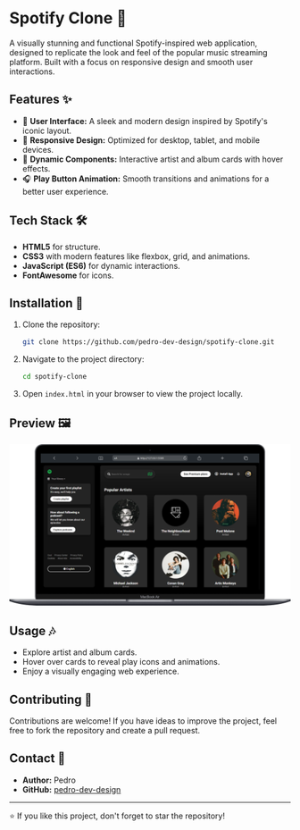 # Spotify Clone 🎵

A visually stunning and functional Spotify-inspired web application, designed to replicate the look and feel of the popular music streaming platform. Built with a focus on responsive design and smooth user interactions.

## Features ✨

- 🎨 **User Interface:** A sleek and modern design inspired by Spotify's iconic layout.
- 📱 **Responsive Design:** Optimized for desktop, tablet, and mobile devices.
- 🔄 **Dynamic Components:** Interactive artist and album cards with hover effects.
- 🎧 **Play Button Animation:** Smooth transitions and animations for a better user experience.

## Tech Stack 🛠️

- **HTML5** for structure.
- **CSS3** with modern features like flexbox, grid, and animations.
- **JavaScript (ES6)** for dynamic interactions.
- **FontAwesome** for icons.

## Installation 🚀

1. Clone the repository:
   ```bash
   git clone https://github.com/pedro-dev-design/spotify-clone.git
   ```

2. Navigate to the project directory:
   ```bash
   cd spotify-clone
   ```

3. Open `index.html` in your browser to view the project locally.

## Preview 🖼️

![Spotify Clone Screenshot](./assets/img/preview.png)

## Usage 🎶

- Explore artist and album cards.
- Hover over cards to reveal play icons and animations.
- Enjoy a visually engaging web experience.

## Contributing 🤝

Contributions are welcome! If you have ideas to improve the project, feel free to fork the repository and create a pull request.

## Contact 📧

- **Author:** Pedro
- **GitHub:** [pedro-dev-design](https://github.com/pedro-dev-design)

---

⭐ If you like this project, don't forget to star the repository!
